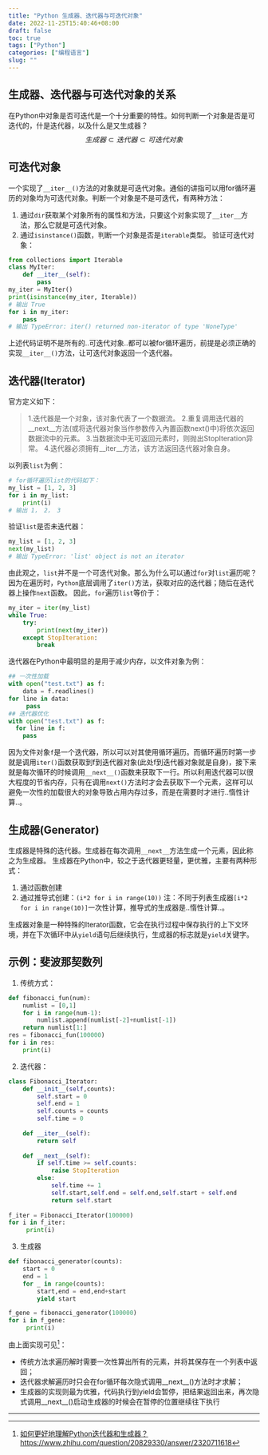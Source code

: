 ```yaml
---
title: "Python 生成器、迭代器与可迭代对象"
date: 2022-11-25T15:40:46+08:00
draft: false
toc: true
tags: ["Python"] 
categories: ["编程语言"] 
slug: ""
---
```


## 生成器、迭代器与可迭代对象的关系
在Python中对象是否可迭代是一个十分重要的特性。如何判断一个对象是否是可迭代的，什是迭代器，以及什么是又生成器？
$$
生成器 \subset 迭代器 \subset 可迭代对象
$$


## 可迭代对象
一个实现了`__iter__()`方法的对象就是可迭代对象。通俗的讲指可以用for循环遍历的对象均为可迭代对象。判断一个对象是不是可迭代，有两种方法：
1. 通过`dir`获取某个对象所有的属性和方法，只要这个对象实现了`__iter__`方法，那么它就是可迭代对象。
2. 通过`isinstance()`函数，判断一个对象是否是`iterable`类型。
验证可迭代对象：
~~~ python
from collections import Iterable
class MyIter:
    def __iter__(self):
        pass
my_iter = MyIter()
print(isinstance(my_iter, Iterable))
# 输出 True
for i in my_iter:
    pass
# 输出 TypeError: iter() returned non-iterator of type 'NoneType'
~~~
上述代码证明不是所有的..可迭代对象..都可以被for循环遍历，前提是必须正确的实现`__iter__()`方法，让可迭代对象返回一个迭代器。

## 迭代器(Iterator)

官方定义如下：
> 1.迭代器是一个对象，该对象代表了一个数据流。
> 2.重复调用迭代器的__next__方法(或将迭代器对象当作参数传入內置函数next()中)将依次返回数据流中的元素。
> 3.当数据流中无可返回元素时，则抛出StopIteration异常。
> 4.迭代器必须拥有__iter__方法，该方法返回迭代器对象自身。

以列表`list`为例：
~~~ python
# for循环遍历list的代码如下：
my_list = [1, 2, 3]
for i in my_list:
    print(i)
# 输出 1， 2， 3
~~~
验证`list`是否未迭代器：
~~~ python
my_list = [1, 2, 3]
next(my_list)
# 输出 TypeError: 'list' object is not an iterator
~~~
由此观之，`list`并不是一个可迭代对象。那么为什么可以通过`for`对`list`遍历呢？
因为在遍历时，`Python`底层调用了`iter()`方法，获取对应的迭代器；随后在迭代器上操作`next`函数。
因此，`for`遍历`list`等价于：
~~~ python
my_iter = iter(my_list)
while True:
    try:
        print(next(my_iter))
    except StopIteration:
        break
~~~
迭代器在Python中最明显的是用于减少内存，以文件对象为例：
~~~ python
## 一次性加载
with open("test.txt") as f:
    data = f.readlines()
for line in data:
     pass
## 迭代器优化
with open("test.txt") as f:
  for line in f:
    pass
~~~
因为文件对象`f`是一个迭代器，所以可以对其使用循环遍历。而循环遍历时第一步就是调用`iter()`函数获取到f到迭代器对象(此处f到迭代器对象就是自身)，接下来就是每次循环的时候调用`__next__()`函数来获取下一行。所以利用迭代器可以很大程度的节省内存，只有在调用`next()`方法时才会去获取下一个元素，这样可以避免一次性的加载很大的对象导致占用内存过多，而是在需要时才进行..惰性计算..。
## 生成器(Generator)
生成器是特殊的迭代器。生成器在每次调用`__next__`方法生成一个元素，因此称之为生成器。
生成器在Python中，较之于迭代器更轻量，更优雅，主要有两种形式：
1. 通过函数创建
2. 通过推导式创建：`(i*2 for i in range(10))`
注：不同于列表生成器`[i*2 for i in range(10)]`一次性计算，推导式的生成器是..惰性计算..。

生成器对象是一种特殊的Iterator函数，它会在执行过程中保存执行的上下文环境，并在下次循环中从`yield`语句后继续执行，生成器的标志就是`yield`关键字。

## 示例：斐波那契数列
1. 传统方式：
~~~ python
def fibonacci_fun(num):
    numlist = [0,1]
    for i in range(num-1):
        numlist.append(numlist[-2]+numlist[-1])
    return numlist[1:]
res = fibonacci_fun(100000)
for i in res:
    print(i)
~~~
2. 迭代器：
~~~ python
class Fibonacci_Iterator:
    def __init__(self,counts):
        self.start = 0
        self.end = 1
        self.counts = counts
        self.time = 0
    
    def __iter__(self):
        return self
    
    def __next__(self):
        if self.time >= self.counts:
            raise StopIteration
        else:
            self.time += 1
            self.start,self.end = self.end,self.start + self.end
            return self.start
          
f_iter = Fibonacci_Iterator(100000)
for i in f_iter:
     print(i)
~~~
3. 生成器
~~~ python
def fibonacci_generator(counts):
    start = 0
    end = 1
    for _ in range(counts):
        start,end = end,end+start
        yield start

f_gene = fibonacci_generator(100000)
for i in f_gene:
     print(i)
~~~
由上面实现可见[^1]：
- 传统方法求遍历解时需要一次性算出所有的元素，并将其保存在一个列表中返回；
- 迭代器求解遍历时只会在for循环每次隐式调用__next__()方法时才求解；
- 生成器的实现则最为优雅，代码执行到yield会暂停，把结果返回出来，再次隐式调用__next__()启动生成器的时候会在暂停的位置继续往下执行

---
[^1]: [如何更好地理解Python迭代器和生成器？](https://www.zhihu.com/question/20829330/answer/2320711618)https://www.zhihu.com/question/20829330/answer/2320711618